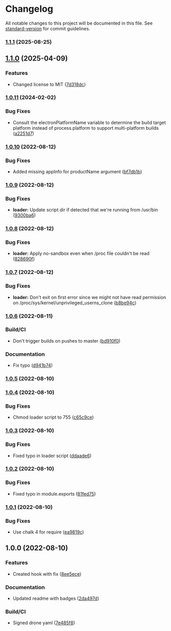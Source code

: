 # Changelog

All notable changes to this project will be documented in this file. See [standard-version](https://github.com/conventional-changelog/standard-version) for commit guidelines.

### [1.1.1](https://github.com/gergof/electron-builder-sandbox-fix/compare/v1.1.0...v1.1.1) (2025-08-25)

## [1.1.0](https://github.com/gergof/electron-builder-sandbox-fix/compare/v1.0.11...v1.1.0) (2025-04-09)


### Features

* Changed license to MIT ([7d318dc](https://github.com/gergof/electron-builder-sandbox-fix/commit/7d318dc3a020cbfdfe06cc216516d5f646e4a9f9))

### [1.0.11](https://github.com/gergof/electron-builder-sandbox-fix/compare/v1.0.10...v1.0.11) (2024-02-02)


### Bug Fixes

* Consult the electronPlatformName variable to determine the build target platform instead of process.platform to support multi-platform builds ([a2251d7](https://github.com/gergof/electron-builder-sandbox-fix/commit/a2251d7d8f22be807d2142da0cf768c78d4cfb0a))

### [1.0.10](https://github.com/gergof/electron-builder-sandbox-fix/compare/v1.0.9...v1.0.10) (2022-08-12)


### Bug Fixes

* Added missing appInfo for productName argument ([bf7db1b](https://github.com/gergof/electron-builder-sandbox-fix/commit/bf7db1b5fc50624bd6c18949b51c0fb80859d774))

### [1.0.9](https://github.com/gergof/electron-builder-sandbox-fix/compare/v1.0.8...v1.0.9) (2022-08-12)


### Bug Fixes

* **loader:** Update script dir if detected that we're running from /usr/bin ([9300ba6](https://github.com/gergof/electron-builder-sandbox-fix/commit/9300ba6e99ecaa601b8c3c34979e2cd89265ca7a))

### [1.0.8](https://github.com/gergof/electron-builder-sandbox-fix/compare/v1.0.7...v1.0.8) (2022-08-12)


### Bug Fixes

* **loader:** Apply no-sandbox even when /proc file couldn't be read ([828690f](https://github.com/gergof/electron-builder-sandbox-fix/commit/828690fa8c8ad88f7dc5317ea9b351677833d982))

### [1.0.7](https://github.com/gergof/electron-builder-sandbox-fix/compare/v1.0.6...v1.0.7) (2022-08-12)


### Bug Fixes

* **loader:** Don't exit on first error since we might not have read permission on /proc/sys/kernel/unprivileged_userns_clone ([b8be94c](https://github.com/gergof/electron-builder-sandbox-fix/commit/b8be94cdca5db74deb19436501643005d0535d58))

### [1.0.6](https://github.com/gergof/electron-builder-sandbox-fix/compare/v1.0.5...v1.0.6) (2022-08-11)


### Build/CI

* Don't trigger builds on pushes to master ([bd910f0](https://github.com/gergof/electron-builder-sandbox-fix/commit/bd910f012fd420a322dd582a7e6c2b28eb006553))


### Documentation

* Fix typo ([d941b74](https://github.com/gergof/electron-builder-sandbox-fix/commit/d941b745433edea42de532a669530ca39a44b323))

### [1.0.5](https://github.com/gergof/electron-builder-sandbox-fix/compare/v1.0.4...v1.0.5) (2022-08-10)

### [1.0.4](https://github.com/gergof/electron-builder-sandbox-fix/compare/v1.0.3...v1.0.4) (2022-08-10)


### Bug Fixes

* Chmod loader script to 755 ([c65c9ce](https://github.com/gergof/electron-builder-sandbox-fix/commit/c65c9cee5df62638c494f9ebcde453895f6ff982))

### [1.0.3](https://github.com/gergof/electron-builder-sandbox-fix/compare/v1.0.2...v1.0.3) (2022-08-10)


### Bug Fixes

* Fixed typo in loader script ([ddaade6](https://github.com/gergof/electron-builder-sandbox-fix/commit/ddaade6bc6d29938847578cba1d22c4fcc6d9ab8))

### [1.0.2](https://github.com/gergof/electron-builder-sandbox-fix/compare/v1.0.1...v1.0.2) (2022-08-10)


### Bug Fixes

* Fixed typo in module.exports ([81fed75](https://github.com/gergof/electron-builder-sandbox-fix/commit/81fed758749a0270e916710fb9df3012994599f5))

### [1.0.1](https://github.com/gergof/electron-builder-sandbox-fix/compare/v1.0.0...v1.0.1) (2022-08-10)


### Bug Fixes

* Use chalk 4 for require ([ea9819c](https://github.com/gergof/electron-builder-sandbox-fix/commit/ea9819c42242b4e10fd4b3f7823c36fec6fe7daa))

## 1.0.0 (2022-08-10)


### Features

* Created hook with fix ([8ee5ece](https://github.com/gergof/electron-builder-sandbox-fix/commit/8ee5ece5b58dc57e5fb44896bb6350837bfbd9bf))


### Documentation

* Updated readme with badges ([2da497d](https://github.com/gergof/electron-builder-sandbox-fix/commit/2da497dcd85afb03ee28294f5d3cfed3b6548ad3))


### Build/CI

* Signed drone yaml ([7e485f8](https://github.com/gergof/electron-builder-sandbox-fix/commit/7e485f8665bc83be66b510c5fba5347f345ace6f))
